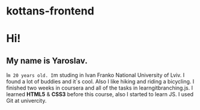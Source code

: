 # kottans-frontend
# Hi! 
## My name is Yaroslav. 
I`m 20 years old. I`m studing in Ivan Franko National University of Lviv. 
I found a lot of buddies and it`s cool. Also I like hiking and riding a bicycling. 
I finished two weeks in coursera and all of the tasks in  learngitbranching.js.
I learned **HTML5** & **CSS3** before this course, also I started to learn JS. I used Git at univercity.
